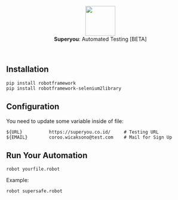 <p align="center">
  <img src="https://i.ibb.co/djnLFxG/ux-design.png" height="80" /><br/>
  <span><b>Superyou</b>: <span>Automated Testing [BETA]</span></a>
</p>
  
<br/>

## Installation

```
pip install robotframework
pip install robotframework-selenium2library
```


## Configuration

You need to update some variable inside of file:
```
${URL}          https://superyou.co.id/     # Testing URL
${EMAIL}        coroo.wicaksono@test.com    # Mail for Sign Up
```

## Run Your Automation

```
robot yourfile.robot
```

Example:
```
robot supersafe.robot
```
